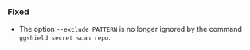 ### Fixed

- The option `--exclude PATTERN` is no longer ignored by the command `ggshield secret scan repo`.
